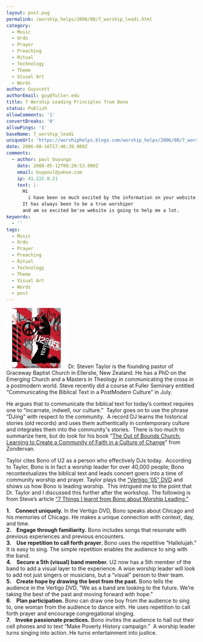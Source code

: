 ```yaml
---
layout: post.pug
permalink: /worship_helps/2006/08/7_worship_leadi.html 
category:
  - Music
  - Ordo
  - Prayer
  - Preaching
  - Ritual
  - Technology
  - Theme
  - Visual Art
  - Words
author: Guyscott
authorEmail: guy@fuller.edu
title: 7 Worship Leading Principles from Bono
status: Publish
allowComments: '1'
convertBreaks: '0'
allowPings: '1'
baseName: 7_worship_leadi
uniqueUrl: 'https://worshiphelps.blogs.com/worship_helps/2006/08/7_worship_leadi.html '
date: 2006-08-16T17:46:39.000Z
comments:
  - author: paul buyungo
    date: 2008-05-12T08:20:53.000Z
    email: buypoul@yahoo.com
    ip: 41.222.0.21
    text: |-
      Hi
        i have been so much excited by the information on your website and i would like to know more about worship and the life style of a worship leader incoulding the ethics of a worship leader.
      It has always been to be a true worshiper
      and am so excited be'se website is going to help me a lot.
keywords:
  - ''
tags:
  - Music
  - Ordo
  - Prayer
  - Preaching
  - Ritual
  - Technology
  - Theme
  - Visual Art
  - Words
  - post
---
```

 **[![B000bnxdeg01_aa240_sclzzzzzzz_](/img/a240_sclzzzzzzz_.jpg "B000bnxdeg01_aa240_sclzzzzzzz_")](/img/shared/a240_sclzzzzzzz_.jpg)** Dr. Steven Taylor is the founding pastor of Graceway Baptist Church in Ellerslie, New Zealand. He has a PhD on the Emerging Church and a Masters in Theology in communicating the cross in a postmodern world. Steve recently did a course at Fuller Seminary entitled “Communicating the Biblical Text in a PostModern Culture” in July.

He argues that to communicate the biblical text for today’s context requires one to “incarnate, indwell, our culture.”  Taylor goes on to use the phrase “DJing” with respect to the community.  A record DJ learns the historical stories (old records) and uses them authentically in contemporary culture and integrates them into the community's stories.  There is too much to summarize here, but do look for his book “[The Out of Bounds Church: Learning to Create a Community of Faith in a Culture of Change](http://www.amazon.com/gp/product/0310259045/sr=8-1/qid=1155843286/ref=sr_1_1/002-0739142-4980844?ie=UTF8)” from Zondervan.

Taylor cites Bono of U2 as a person who effectively DJs today.  According to Taylor, Bono is in fact a worship leader for over 40,000 people; Bono recontextualizes the biblical text and leads concert goers into a time of community worship and prayer. Taylor plays the [“Vertigo ‘05” DVD](http://www.amazon.com/gp/product/B000BNXDE6/sr=8-1/qid=1155843384/ref=pd_bbs_1/002-0739142-4980844?ie=UTF8) and shows us how Bono is leading worship.  This intrigued me to the point that  Dr. Taylor and I discussed this further after the workshop. The following is from Steve’s article [“7 Things I learnt from Bono about Worship Leading.”](mailto:www.emergentkiwi.org.nz/archives/7_things_i_learnt_from_bono_about_worship_leading.php)

**1.    Connect uniquely.** In the Vertigo DVD, Bono speaks about Chicago and his memories of Chicago. He makes a unique connection with context, day, and time.  
**2.    Engage through familiarity.** Bono includes songs that resonate with previous experiences and previous encounters.  
**3.    Use repetition to call forth prayer.** Bono uses the repetitive “Hallelujah.” It is easy to sing. The simple repetition enables the audience to sing with the band.  
**4.    Secure a 5th (visual) band member.** U2 now has a 5th member of the band to add a visual layer to the experience. A wise worship leader will look to add not just singers or musicians, but a “visual” person to their team.  
**5.    Create hope by drawing the best from the past.** Bono tells the audience in the Vertigo DVD, “We as a band are looking to the future. We’re taking the best of the past and moving forward with hope.”  
**6.    Plan participation.** Bono can draw one boy from the audience to sing to, one woman from the audience to dance with. He uses repetition to call forth prayer and encourage congregational singing.  
**7.    Invoke passionate practices.** Bono invites the audience to hall out their cell phones and to text “Make Poverty History campaign.”  A worship leader turns singing into action. He turns entertainment into justice.